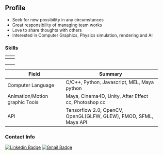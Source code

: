 ## Profile
- Seek for new possibility in any circumstances  
- Great responsibility of managing team works    
- Love to share thoughts with others 
- Interested in Computer Graphics, Physics simulation, rendering and AI

### Skills
<style type="text/css">

</style>
<table class="tg">
<thead>
  <tr>
    <th class="tg-ysfy"></th>
    <th class="tg-ysfy"></th>
  </tr>
</thead>
<tbody>
  <tr>
    <td class="tg-xcht"></td>
    <td class="tg-xcht"></td>
  </tr>
  <tr>
    <td class="tg-xcht"></td>
    <td class="tg-xcht"></td>
  </tr>
  <tr>
    <td class="tg-0lax"></td>
    <td class="tg-0lax"></td>
  </tr>
</tbody>
</table>

|  Field  | Summary | 
|---|---|
| Computer Language |  C/C++,  Python,  Javascript, MEL, Maya python  |
| Animation/Motion graphic Tools  | Maya, Cinema4D, Unity, After Effect cc, Photoshop cc | 
| API | Tensorflow 2.0, OpenCV, OpenGL(GLFW, GLEW), FMOD, SFML, Maya API  |

### Contact Info
[![Linkedin Badge](https://img.shields.io/badge/-LinkedIn-blue?style=flat-square&logo=Linkedin&logoColor=white&link=https://www.linkedin.com/in/seong-yun-byeon-8183a8113/)](https://www.linkedin.com/in/ameliacode007)
[![Gmail Badge](https://img.shields.io/badge/Gmail-d14836?style=flat-square&logo=Gmail&logoColor=white&link=mailto:snugyun01@gmail.com)](mailto:melisdiary@gmail.com)

